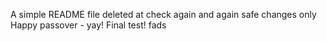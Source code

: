 A simple README file
deleted at
check again
and again
safe changes only
Happy passover - yay!
Final test!
fads
